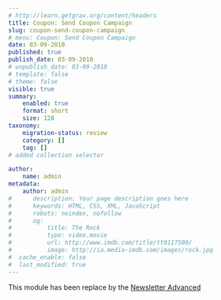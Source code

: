 ```yaml
---
# http://learn.getgrav.org/content/headers
title: Coupon: Send Coupon Campaign
slug: coupon-send-coupon-campaign
# menu: Coupon: Send Coupon Campaign
date: 03-09-2010
published: true
publish_date: 03-09-2010
# unpublish_date: 03-09-2010
# template: false
# theme: false
visible: true
summary:
    enabled: true
    format: short
    size: 128
taxonomy:
    migration-status: review
    category: []
    tag: []
# added collection selector

author:
    name: admin
metadata:
    author: admin
#      description: Your page description goes here
#      keywords: HTML, CSS, XML, JavaScript
#      robots: noindex, nofollow
#      og:
#          title: The Rock
#          type: video.movie
#          url: http://www.imdb.com/title/tt0117500/
#          image: http://ia.media-imdb.com/images/rock.jpg
#  cache_enable: false
#  last_modified: true
---
```


This module has been replace by the [Newsletter Advanced](http://www.mailbeez.com/documentation/mailbeez/newsletter/)

